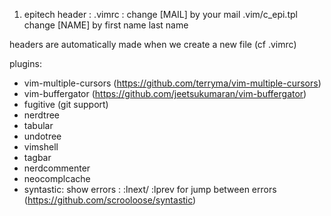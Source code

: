1. epitech header :
.vimrc : change [MAIL] by your mail
.vim/c_epi.tpl change [NAME] by first name last name

headers are automatically made when we create a new file (cf .vimrc)

plugins:
  - vim-multiple-cursors (https://github.com/terryma/vim-multiple-cursors)
  - vim-buffergator (https://github.com/jeetsukumaran/vim-buffergator)
  - fugitive (git support)
  - nerdtree
  - tabular
  - undotree
  - vimshell
  - tagbar
  - nerdcommenter
  - neocomplcache
  - syntastic: show errors : :lnext/ :lprev for jump between errors (https://github.com/scrooloose/syntastic)
